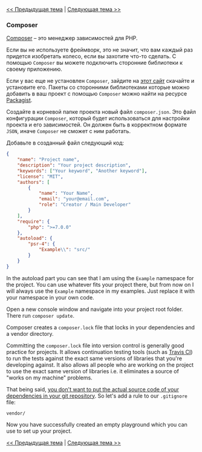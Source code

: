 [<< Предыдущая тема](01-front-controller.md) | [Следующая тема >>](03-error-handler.md)

### Composer

[Composer](https://getcomposer.org/) – это менеджер зависимостей для PHP.

Если вы не используете фреймворк, это не значит, что вам каждый раз придется изобретать колесо, если вы захотите что-то сделать. С помощью `Composer` вы можете подключить сторонние библиотеки к своему приложению.

Если у вас еще не установлен `Composer`, зайдите на [этот сайт](https://getcomposer.org/) скачайте и установите его. Пакеты со сторонними библиотеками которые можно добавить в ваш проект с помощью `Composer` можно найти на ресурсе [Packagist](https://packagist.org/).

Создайте в корневой папке проекта новый файл `composer.json`. Это файл конфигурации `Composer`, который будет использоваться для настройки проекта и его зависимостей. Он должен быть в корректном формате `JSON`, иначе `Composer` не сможет с ним работать.

Добавьте в созданный файл следующий код:

```json
{
    "name": "Project name",
    "description": "Your project description",
    "keywords": ["Your keyword", "Another keyword"],
    "license": "MIT",
    "authors": [
        {
            "name": "Your Name",
            "email": "your@email.com",
            "role": "Creator / Main Developer"
        }
    ],
    "require": {
        "php": ">=7.0.0"
    },
    "autoload": {
        "psr-4": {
            "Example\\": "src/"
        }
    }
}
```

In the autoload part you can see that I am using the `Example` namespace for the project. You can use whatever fits your project there, but from now on I will always use the `Example` namespace in my examples. Just replace it with your namespace in your own code.

Open a new console window and navigate into your project root folder. There run `composer update`.

Composer creates a `composer.lock` file that locks in your dependencies and a vendor directory. 

Committing the `composer.lock` file into version control is generally good practice for projects. It allows continuation testing tools (such as [Travis CI](https://travis-ci.org/)) to run the tests against the exact same versions of libraries that you're developing against. It also allows all people who are working on the project to use the exact same version of libraries i.e. it eliminates a source of "works on my machine" problems.

That being said, [you don't want to put the actual source code of your dependencies in your git repository](https://getcomposer.org/doc/faqs/should-i-commit-the-dependencies-in-my-vendor-directory.md). So let's add a rule to our `.gitignore` file:

```
vendor/
```

Now you have successfully created an empty playground which you can use to set up your project.

[<< Предыдущая тема](01-front-controller.md) | [Следующая тема >>](03-error-handler.md)
